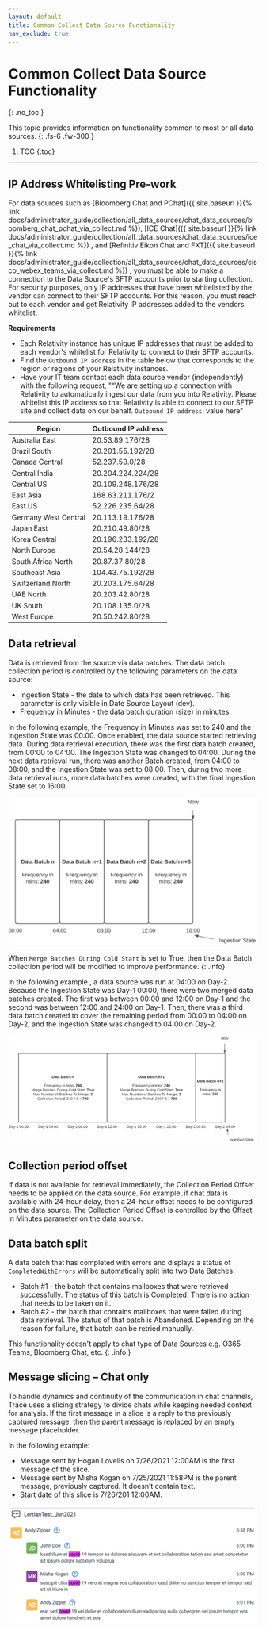 ```yaml
---
layout: default
title: Common Collect Data Source Functionality
nav_exclude: true
---
```


# Common Collect Data Source Functionality
{: .no_toc }


This topic provides information on functionality common to most or all data sources.
{: .fs-6 .fw-300 }

1. TOC
{:toc}

---

## IP Address Whitelisting Pre-work 

For data sources such as [Bloomberg Chat and PChat]({{ site.baseurl }}{% link docs/administrator_guide/collection/all_data_sources/chat_data_sources/bloomberg_chat_pchat_via_collect.md %}), [ICE Chat]({{ site.baseurl }}{% link docs/administrator_guide/collection/all_data_sources/chat_data_sources/ice_chat_via_collect.md %})
, and [Refinitiv Eikon Chat and FXT]({{ site.baseurl }}{% link docs/administrator_guide/collection/all_data_sources/chat_data_sources/cisco_webex_teams_via_collect.md %})
, you must be able to make a connection to the Data Source's SFTP accounts prior to starting collection. For security purposes, only IP addresses that have been whitelisted by the vendor can connect to their SFTP accounts. For this reason, you must reach out to each vendor and get Relativity IP addresses added to the vendors whitelist.

**Requirements**
- Each Relativity instance has unique IP addresses that must be added to each vendor's whitelist for Relativity to connect to their SFTP accounts. 
- Find the `Outbound IP address` in the table below that corresponds to the region or regions of your Relativity instances.
- Have your IT team contact each data source vendor (independently) with the following request, "“We are setting up a connection with Relativity to automatically ingest our data from you into Relativity. Please whitelist this IP address so that Relativity is able to connect to our SFTP site and collect data on our behalf. `Outbound IP address`: value here”

| Region               | Outbound IP address |
| -------------------- | ------------------- |
| Australia East       | 20.53.89.176/28     |
| Brazil South         | 20.201.55.192/28    |
| Canada Central       | 52.237.59.0/28      |
| Central India        | 20.204.224.224/28   |
| Central US           | 20.109.248.176/28   |
| East Asia            | 168.63.211.176/2    |
| East US              | 52.226.235.64/28    |
| Germany West Central | 20.113.19.176/28    |
| Japan East           | 20.210.49.80/28     |
| Korea Central        | 20.196.233.192/28   |
| North Europe         | 20.54.28.144/28     |
| South Africa North   | 20.87.37.80/28      |
| Southeast Asia       | 104.43.75.192/28    |
| Switzerland North    | 20.203.175.64/28    |
| UAE North            | 20.203.42.80/28     |
| UK South             | 20.108.135.0/28     |
| West Europe          | 20.50.242.80/28     |

## Data retrieval

Data is retrieved from the source via data batches. The data batch collection period is controlled by the following parameters on the data source: 

- Ingestion State - the date to which data has been retrieved. This parameter is only visible in Date Source Layout (dev).
- Frequency in Minutes - the data batch duration (size) in minutes. 

In the following example, the Frequency in Minutes was set to 240 and the Ingestion State was 00:00. Once enabled, the data source started retrieving data. During data retrieval execution, there was the first data batch created, from 00:00 to 04:00. The Ingestion State was changed to 04:00. During the next data retrieval run, there was another Batch created, from 04:00 to 08:00, and the Ingestion State was set to 08:00. Then, during two more data retrieval runs, more data batches were created, with the final Ingestion State set to 16:00. 

![](media/IngestionStates.png)

When `Merge Batches During Cold Start` is set to True, then the Data Batch collection period will be modified to improve performance.
{: .info}

In the following example , a data source was run at 04:00 on Day-2. Because the Ingestion State was Day-1 00:00, there were two merged data batches created. The first was between 00:00 and 12:00 on Day-1 and the second was between 12:00 and 24:00 on Day-1. Then, there was a third data batch created to cover the remaining period from 00:00 to 04:00 on Day-2, and the Ingestion State was changed to 04:00 on Day-2. 

![](media/Day2IngestionStates.png)

## Collection period offset

If data is not available for retrieval immediately, the Collection Period Offset needs to be applied on the data source. For example, if chat data is available with 24-hour delay, then a 24-hour offset needs to be configured on the data source. The Collection Period Offset is controlled by the Offset in Minutes parameter on the data source. 

## Data batch split

A data batch that has completed with errors and displays a status of `CompletedWithErrors` will be automatically split into two Data Batches: 
- Batch #1 - the batch that contains mailboxes that were retrieved successfully. The status of this batch is Completed. There is no action that needs to be taken on it. 
- Batch #2 - the batch that contains mailboxes that were failed during data retrieval. The status of that batch is Abandoned. Depending on the reason for failure, that batch can be retried manually. 

This functionality doesn't apply to chat type of Data Sources e.g. O365 Teams, Bloomberg Chat, etc.
{: .info }

## Message slicing – Chat only  

To handle dynamics and continuity of the communication in chat channels, Trace uses a slicing strategy to divide chats while keeping needed context for analysis. If the first message in a slice is a reply to the previously captured message, then the parent message is replaced by an empty message placeholder. 

In the following example: 

- Message sent by Hogan Lovells on 7/26/2021 12:00AM is the first message of the slice. 
- Message sent by Misha Kogan on 7/25/2021 11:58PM is the parent message, previously captured. It doesn’t contain text. 
- Start date of this slice is 7/26/201 12:00AM. 

![](media/MessageSlicing.png)